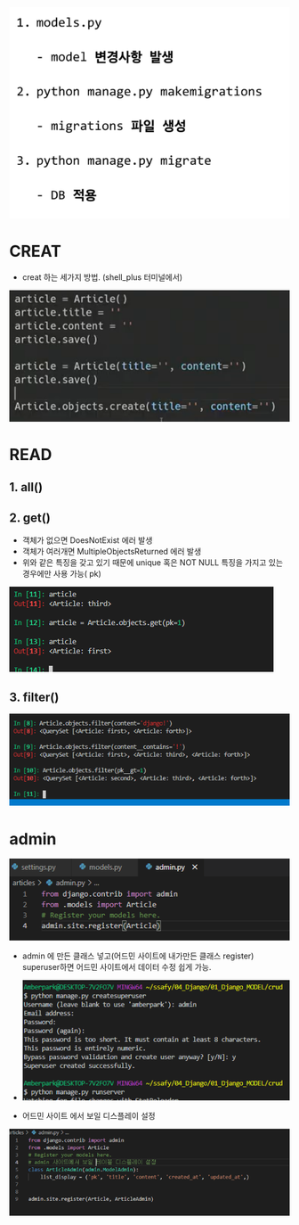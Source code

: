 

![image-20210310200248442](model.assets/image-20210310200248442.png)

# CREAT

- creat 하는 세가지 방법. (shell_plus 터미널에서)

![image-20210310155800150](model.assets/image-20210310155800150.png)

# READ

## 1. all()

## 2. get()

- 객체가 없으면 DoesNotExist 에러 발생
- 객체가 여러개면 MultipleObjectsReturned 에러 발생
- 위와 같은 특징을 갖고 있기 때문에 unique 혹은 NOT NULL 특징을 가지고 있는 경우에만 사용 가능( pk)

![image-20210310143951578](model.assets/image-20210310143951578.png)

## 3. filter()

![image-20210310143748496](model.assets/image-20210310143748496.png)





# admin

![image-20210310150719519](model.assets/image-20210310150719519.png)

- admin 에 만든 클래스 넣고(어드민 사이트에 내가만든 클래스 register) superuser하면 어드민 사이트에서 데이터 수정 쉽게 가능.
- ![image-20210310151944298](model.assets/image-20210310151944298.png)



- 어드민 사이트 에서 보일 디스플레이 설정

![image-20210310151915025](model.assets/image-20210310151915025.png)